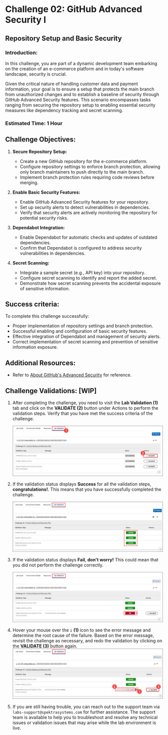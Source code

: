 # Challenge 02: GitHub Advanced Security I

## Repository Setup and Basic Security

### Introduction:
In this challenge, you are part of a dynamic development team embarking on the creation of an e-commerce platform and in today's software landscape, security is crucial.

Given the critical nature of handling customer data and payment information, your goal is to ensure a setup that protects the main branch from unauthorized changes and to establish a baseline of security through GitHub Advanced Security features. This scenario encompasses tasks ranging from securing the repository setup to enabling essential security measures like dependency tracking and secret scanning.

### Estimated Time: 1 Hour

## Challenge Objectives:

1. **Secure Repository Setup:**
   - Create a new GitHub repository for the e-commerce platform.
   - Configure repository settings to enforce branch protection, allowing only branch maintainers to push directly to the main branch.
   - Implement branch protection rules requiring code reviews before merging.

2. **Enable Basic Security Features:**
   -  Enable GitHub Advanced Security features for your repository.
   -  Set up security alerts to detect vulnerabilities in dependencies.
   -  Verify that security alerts are actively monitoring the repository for potential security risks.

3. **Dependabot Integration:**
   - Enable Dependabot for automatic checks and updates of outdated dependencies.
   - Confirm that Dependabot is configured to address security vulnerabilities in dependencies.
  
4. **Secret Scanning:**
   - Integrate a sample secret (e.g., API key) into your repository.
   - Configure secret scanning to identify and report the added secret.
   - Demonstrate how secret scanning prevents the accidental exposure of sensitive information.
  
## Success criteria:
To complete this challenge successfully:

   - Proper implementation of repository settings and branch protection.
   - Successful enabling and configuration of basic security features.
   - Effective integration of Dependabot and management of security alerts.
   - Correct implementation of secret scanning and prevention of sensitive information exposure.

## Additional Resources:

- Refer to [About GitHub's Advanced Security](https://docs.github.com/en/code-security/getting-started/github-security-features) for reference.

## Challenge Validations: [WIP]

1. After completing the challenge, you need to visit the **Lab Validation (1)** tab and click on the **VALIDATE (2)** button under Actions to perform the validation steps. Verify that you have met the success criteria of the challenge. 
 
    ![](../media/validate01.png "Validation")
 
1. If the validation status displays **Success** for all the validation steps, **congratulations!**. This means that you have successfully completed the challenge.
 
     ![](../media/validate02.png "Validation")
1. If the validation status displays **Fail**, **don't worry!** This could mean that you did not perform the challenge correctly.
 
     ![](../media/validate03.png "Validation")
 
1. Hover your mouse over the `i` **(1)** icon to see the error message and determine the root cause of the failure. Based on the error message, revisit the challenge as necessary, and redo the validation by clicking on the **VALIDATE (3)** button again.
     ![](../media/validate04.png "Validation")
 
1. If you are still having trouble, you can reach out to the support team via `labs-support@spektrasystems.com` for further assistance. The support team is available to help you to troubleshoot and resolve any technical issues or validation issues that may arise while the lab environment is live.
